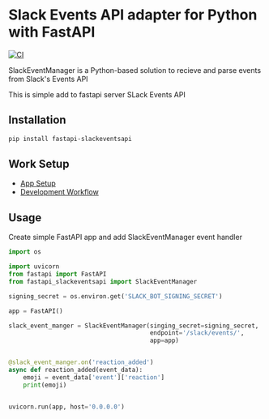 # Slack Events API adapter for Python with FastAPI  
[![CI](https://github.com/und3v3l0p3d/fastapi_slackeventsapi/actions/workflows/main.yml/badge.svg)](https://github.com/und3v3l0p3d/fastapi_slackeventsapi/actions/workflows/main.yml)

SlackEventManager is a Python-based solution to recieve and parse events from Slack's Events API

This is simple add to fastapi server SLack Events API  

## Installation
```bash
pip install fastapi-slackeventsapi
```

## Work Setup 
* [App Setup](https://github.com/slackapi/python-slack-events-api/blob/main/README.rst#--app-setup)
* [Development Workflow](https://github.com/slackapi/python-slack-events-api/blob/main/README.rst#--development-workflow)  

## Usage  

Create simple FastAPI app and add SlackEventManager event handler

```python
import os

import uvicorn
from fastapi import FastAPI
from fastapi_slackeventsapi import SlackEventManager

signing_secret = os.environ.get('SLACK_BOT_SIGNING_SECRET')

app = FastAPI()

slack_event_manger = SlackEventManager(singing_secret=signing_secret,
                                       endpoint='/slack/events/',
                                       app=app)


@slack_event_manger.on('reaction_added')
async def reaction_added(event_data):
    emoji = event_data['event']['reaction']
    print(emoji)


uvicorn.run(app, host='0.0.0.0')

```

